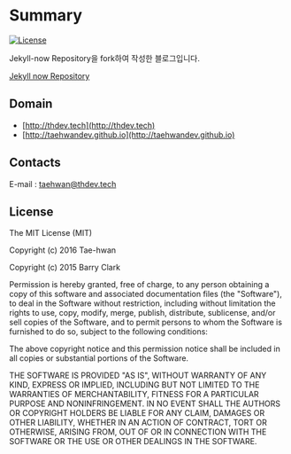 # Summary
[![License](https://img.shields.io/github/license/mashape/apistatus.svg)]()

Jekyll-now Repository을 fork하여 작성한 블로그입니다.

[Jekyll now Repository](https://github.com/barryclark/jekyll-now)

## Domain

- [http://thdev.tech](http://thdev.tech)
- [http://taehwandev.github.io](http://taehwandev.github.io)

## Contacts
E-mail : [taehwan@thdev.tech](mailto:taehwan@thdev.tech)

## License

The MIT License (MIT)

Copyright (c) 2016 Tae-hwan

Copyright (c) 2015 Barry Clark

Permission is hereby granted, free of charge, to any person obtaining a copy of
this software and associated documentation files (the "Software"), to deal in
the Software without restriction, including without limitation the rights to
use, copy, modify, merge, publish, distribute, sublicense, and/or sell copies of
the Software, and to permit persons to whom the Software is furnished to do so,
subject to the following conditions:

The above copyright notice and this permission notice shall be included in all
copies or substantial portions of the Software.

THE SOFTWARE IS PROVIDED "AS IS", WITHOUT WARRANTY OF ANY KIND, EXPRESS OR
IMPLIED, INCLUDING BUT NOT LIMITED TO THE WARRANTIES OF MERCHANTABILITY, FITNESS
FOR A PARTICULAR PURPOSE AND NONINFRINGEMENT. IN NO EVENT SHALL THE AUTHORS OR
COPYRIGHT HOLDERS BE LIABLE FOR ANY CLAIM, DAMAGES OR OTHER LIABILITY, WHETHER
IN AN ACTION OF CONTRACT, TORT OR OTHERWISE, ARISING FROM, OUT OF OR IN
CONNECTION WITH THE SOFTWARE OR THE USE OR OTHER DEALINGS IN THE SOFTWARE.

